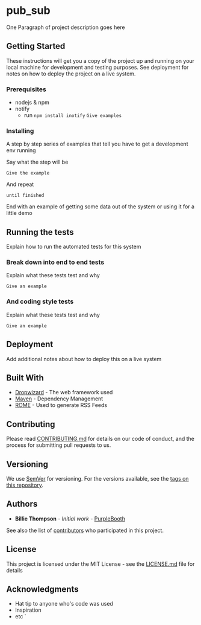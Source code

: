 # pub_sub

One Paragraph of project description goes here

## Getting Started

These instructions will get you a copy of the project up and running on your
local machine for development and testing purposes. See deployment for notes on
how to deploy the project on a live system.

### Prerequisites

+ nodejs & npm
+ notify
    + run `npm install inotify`
``
Give examples
``

### Installing

A step by step series of examples that tell you have to get a development env
running

Say what the step will be

``
Give the example
``

And repeat

``
until finished
``

End with an example of getting some data out of the system or using it for a
little demo

## Running the tests

Explain how to run the automated tests for this system

### Break down into end to end tests

Explain what these tests test and why

``
Give an example
``

### And coding style tests

Explain what these tests test and why

``
Give an example
``

## Deployment

Add additional notes about how to deploy this on a live system

## Built With

* [Dropwizard](http://www.dropwizard.io/1.0.2/docs/) - The web framework used
* [Maven](https://maven.apache.org/) - Dependency Management
* [ROME](https://rometools.github.io/rome/) - Used to generate RSS Feeds

## Contributing

Please read
[CONTRIBUTING.md](https://gist.github.com/PurpleBooth/b24679402957c63ec426) for
details on our code of conduct, and the process for submitting pull requests to
us.

## Versioning

We use [SemVer](http://semver.org/) for versioning. For the versions available,
see the [tags on this repository](https://github.com/your/project/tags). 

## Authors

* **Billie Thompson** - *Initial work* -
[PurpleBooth](https://github.com/PurpleBooth)

See also the list of
[contributors](https://github.com/your/project/contributors) who participated in
this project.

## License

This project is licensed under the MIT License - see the
[LICENSE.md](LICENSE.md) file for details

## Acknowledgments

* Hat tip to anyone who's code was used
* Inspiration
* etc
`
